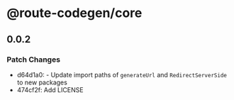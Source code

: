 # @route-codegen/core

## 0.0.2
### Patch Changes

- d64d1a0: - Update import paths of `generateUrl` and `RedirectServerSide` to new packages
- 474cf2f: Add LICENSE
